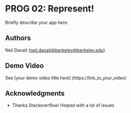 # PROG 02: Represent!

Briefly describe your app here.

## Authors

Neil Danait ([neil.danait@berkeley@berkeley.edu](mailto:neil.danait@@berkeley.edu))

## Demo Video

See [your demo video title here] (https://link_to_your_video)

## Acknowledgments

* Thanks Stackoverflow! Helped with a lot of issues
